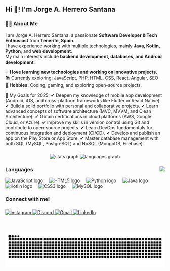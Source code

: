 <h2 align="left">Hi 👋! I'm Jorge A. Herrero Santana</h2>

### 👨‍💻 About Me

I am Jorge A. Herrero Santana, a passionate **Software Developer & Tech Enthusiast** from **Tenerife, Spain**.  
I have experience working with multiple technologies, mainly **Java, Kotlin, Python**, and **web development**.  
My main interests include **backend development, databases, and Android development**.  

💡 **I love learning new technologies and working on innovative projects.**  
📚 Currently exploring: JavaScript, PHP, HTML, CSS, React, Angular, SEO  
🚀 **Hobbies:** Coding, gaming, and exploring open-source projects.  

🌱 My Goals for 2025:
✔ Deepen my knowledge of mobile app development (Android, iOS, and cross-platform frameworks like Flutter or React Native).
✔ Build a solid portfolio with personal and collaborative projects.
✔ Learn advanced concepts of software architecture (MVC, MVVM, and Clean Architecture).
✔ Obtain certifications in cloud platforms (AWS, Google Cloud, or Azure).
✔ Improve my skills in version control using Git and contribute to open-source projects.
✔ Learn DevOps fundamentals for continuous integration and deployment (CI/CD).
✔ Develop and publish an app on the Play Store or App Store.
✔ Master database management with both SQL (MySQL, PostgreSQL) and NoSQL (MongoDB, Firebase).

###

<div align="center">
  <img src="https://github-readme-stats.vercel.app/api?username=Jorgell01&hide_title=false&hide_rank=false&show_icons=true&include_all_commits=true&count_private=true&disable_animations=false&theme=dracula&locale=en&hide_border=false" height="150" alt="stats graph"  />
  <img src="https://github-readme-stats.vercel.app/api/top-langs?username=Jorgell01&locale=en&hide_title=false&layout=compact&card_width=320&langs_count=5&theme=dracula&hide_border=false" height="150" alt="languages graph"  />
</div>

###

<img align="right" height="150" src="https://i.imgflip.com/9kbs8a.gif" /> 

### Languages

<div align="left">
  <img src="https://cdn.jsdelivr.net/gh/devicons/devicon/icons/javascript/javascript-original.svg" height="30" alt="JavaScript logo" />
  <img width="12" />
  <img src="https://cdn.jsdelivr.net/gh/devicons/devicon/icons/html5/html5-original.svg" height="30" alt="HTML5 logo" />
  <img width="12" />
  <img src="https://cdn.jsdelivr.net/gh/devicons/devicon/icons/python/python-original.svg" height="30" alt="Python logo" />
  <img width="12" />
  <img src="https://cdn.jsdelivr.net/gh/devicons/devicon/icons/java/java-original.svg" height="30" alt="Java logo" />
  <img width="12" />
  <img src="https://cdn.jsdelivr.net/gh/devicons/devicon/icons/kotlin/kotlin-original.svg" height="30" alt="Kotlin logo" />
  <img width="12" />
  <img src="https://cdn.jsdelivr.net/gh/devicons/devicon/icons/css3/css3-original.svg" height="30" alt="CSS3 logo" />
  <img width="12" />
  <img src="https://cdn.jsdelivr.net/gh/devicons/devicon/icons/mysql/mysql-original.svg" height="30" alt="MySQL logo" />
</div>

### Connect with me! 

###

<div align="left">
  <a href="https://www.instagram.com/_pudeser" target="_blank">
    <img src="https://img.shields.io/static/v1?message=Instagram&logo=instagram&label=&color=E4405F&logoColor=white&labelColor=&style=for-the-badge" height="35" alt="Instagram" />
  </a>
  
  <a href="https://discord.com/users/pudencio" target="_blank">
    <img src="https://img.shields.io/static/v1?message=Discord&logo=discord&label=&color=7289DA&logoColor=white&labelColor=&style=for-the-badge" height="35" alt="Discord" />
  </a>

  <a href="mailto:jorgellherrerosantana@gmail.com">
    <img src="https://img.shields.io/static/v1?message=Gmail&logo=gmail&label=&color=D14836&logoColor=white&labelColor=&style=for-the-badge" height="35" alt="Gmail" />
  </a>

  <a href="https://www.linkedin.com/in/jorge-herrero-santana-60ab16339" target="_blank">
    <img src="https://img.shields.io/static/v1?message=LinkedIn&logo=linkedin&label=&color=0077B5&logoColor=white&labelColor=&style=for-the-badge" height="35" alt="LinkedIn" />
  </a>
</div>


###

<br clear="both">

![Snake animation](https://raw.githubusercontent.com/Jorgell01/Jorgell01/output/snake.svg)


###
